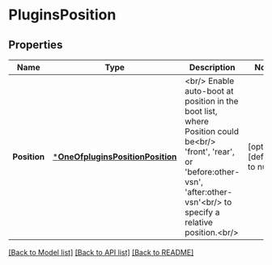 # PluginsPosition

## Properties
Name | Type | Description | Notes
------------ | ------------- | ------------- | -------------
**Position** | [***OneOfpluginsPositionPosition**](OneOfpluginsPositionPosition.md) | &lt;br/&gt;             Enable auto-boot at position in the boot list, where Position could be&lt;br/&gt;             &#x27;front&#x27;, &#x27;rear&#x27;, or &#x27;before:other-vsn&#x27;, &#x27;after:other-vsn&#x27;&lt;br/&gt;             to specify a relative position.&lt;br/&gt;             | [optional] [default to null]

[[Back to Model list]](../README.md#documentation-for-models) [[Back to API list]](../README.md#documentation-for-api-endpoints) [[Back to README]](../README.md)


